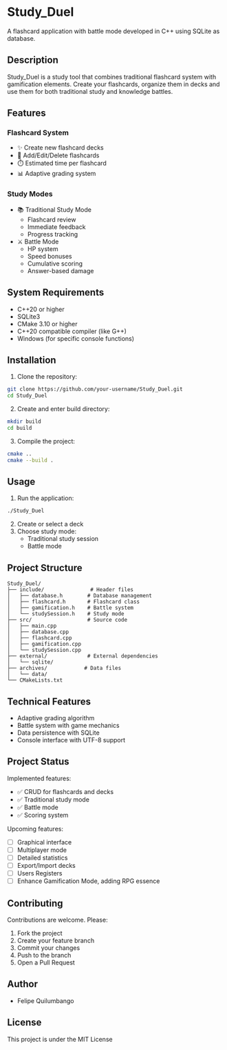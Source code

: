 # Study_Duel

A flashcard application with battle mode developed in C++ using SQLite as database.

## Description

Study_Duel is a study tool that combines traditional flashcard system with gamification elements. Create your flashcards, organize them in decks and use them for both traditional study and knowledge battles.

## Features

### Flashcard System
- ✨ Create new flashcard decks
- 📝 Add/Edit/Delete flashcards
- ⏱️ Estimated time per flashcard
- 📊 Adaptive grading system

### Study Modes
- 📚 Traditional Study Mode
  - Flashcard review
  - Immediate feedback
  - Progress tracking
- ⚔️ Battle Mode
  - HP system
  - Speed bonuses
  - Cumulative scoring
  - Answer-based damage

## System Requirements

- C++20 or higher
- SQLite3
- CMake 3.10 or higher
- C++20 compatible compiler (like G++)
- Windows (for specific console functions)

## Installation

1. Clone the repository:
```bash
git clone https://github.com/your-username/Study_Duel.git
cd Study_Duel
```

2. Create and enter build directory:
```bash
mkdir build
cd build
```

3. Compile the project:
```bash
cmake ..
cmake --build .
```

## Usage

1. Run the application:
```bash
./Study_Duel
```

2. Create or select a deck
3. Choose study mode:
   - Traditional study session
   - Battle mode

## Project Structure

```
Study_Duel/
├── include/               # Header files
│   ├── database.h        # Database management
│   ├── flashcard.h       # Flashcard class
│   ├── gamification.h    # Battle system
│   └── studySession.h    # Study mode
├── src/                  # Source code
│   ├── main.cpp
│   ├── database.cpp
│   ├── flashcard.cpp
│   ├── gamification.cpp
│   └── studySession.cpp
├── external/             # External dependencies
│   └── sqlite/
├── archives/            # Data files
│   └── data/
└── CMakeLists.txt
```

## Technical Features

- Adaptive grading algorithm
- Battle system with game mechanics
- Data persistence with SQLite
- Console interface with UTF-8 support

## Project Status

Implemented features:
- ✅ CRUD for flashcards and decks
- ✅ Traditional study mode
- ✅ Battle mode
- ✅ Scoring system

Upcoming features:
- [ ] Graphical interface
- [ ] Multiplayer mode
- [ ] Detailed statistics
- [ ] Export/Import decks
- [ ] Users Registers
- [ ] Enhance Gamification Mode, adding RPG essence

## Contributing

Contributions are welcome. Please:
1. Fork the project
2. Create your feature branch
3. Commit your changes
4. Push to the branch
5. Open a Pull Request

## Author
- Felipe Quilumbango

## License
This project is under the MIT License